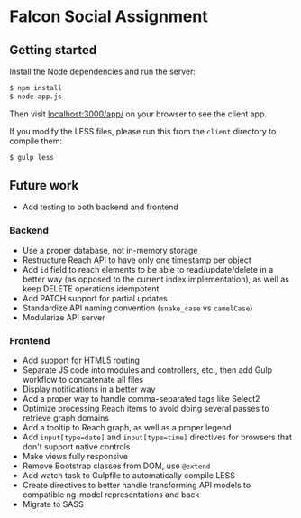 # Falcon Social Assignment

## Getting started

Install the Node dependencies and run the server:

```bash
$ npm install
$ node app.js
```

Then visit [localhost:3000/app/](http://localhost:3000/app/) on your browser to see the client app.

If you modify the LESS files, please run this from the `client` directory to compile them:

```bash
$ gulp less
```

## Future work

+ Add testing to both backend and frontend

### Backend

+ Use a proper database, not in-memory storage
+ Restructure Reach API to have only one timestamp per object
+ Add `id` field to reach elements to be able to read/update/delete in a better way (as opposed to the current
  index implementation), as well as keep DELETE operations idempotent
+ Add PATCH support for partial updates
+ Standardize API naming convention (`snake_case` vs `camelCase`)
+ Modularize API server

### Frontend

+ Add support for HTML5 routing
+ Separate JS code into modules and controllers, etc., then add Gulp workflow to concatenate all files
+ Display notifications in a better way
+ Add a proper way to handle comma-separated tags like Select2
+ Optimize processing Reach items to avoid doing several passes to retrieve graph domains
+ Add a tooltip to Reach graph, as well as a proper legend
+ Add `input[type=date]` and `input[type=time]` directives for browsers that don't support native controls
+ Make views fully responsive
+ Remove Bootstrap classes from DOM, use `@extend`
+ Add watch task to Gulpfile to automatically compile LESS
+ Create directives to better handle transforming API models to compatible ng-model representations and back
+ Migrate to SASS
